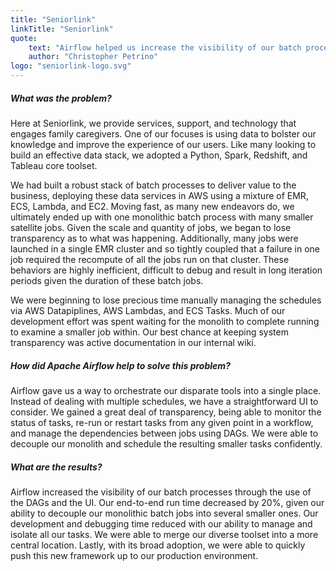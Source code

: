 ```yaml
---
title: "Seniorlink"
linkTitle: "Seniorlink"
quote:
    text: "Airflow helped us increase the visibility of our batch processes, decouple our batch jobs, and improve our development cycle, all while building confidence in our ability to scale and grow."
    author: "Christopher Petrino"
logo: "seniorlink-logo.svg"
---
```


##### What was the problem?
Here at Seniorlink, we provide services, support, and technology that engages family caregivers. One of our focuses is using data to bolster our knowledge and improve the experience of our users. Like many looking to build an effective data stack, we adopted a Python, Spark, Redshift, and Tableau core toolset.

We had built a robust stack of batch processes to deliver value to the business, deploying these data services in AWS using a mixture of EMR, ECS, Lambda, and EC2. Moving fast, as many new endeavors do, we ultimately ended up with one monolithic batch process with many smaller satellite jobs. Given the scale and quantity of jobs, we began to lose transparency as to what was happening. Additionally, many jobs were launched in a single EMR cluster and so tightly coupled that a failure in one job required the recompute of all the jobs run on that cluster. These behaviors are highly inefficient, difficult to debug and result in long iteration periods given the duration of these batch jobs.

We were beginning to lose precious time manually managing the schedules via AWS Datapiplines, AWS Lambdas, and ECS Tasks. Much of our development effort was spent waiting for the monolith to complete running to examine a smaller job within. Our best chance at keeping system transparency was active documentation in our internal wiki.

##### How did Apache Airflow help to solve this problem?
Airflow gave us a way to orchestrate our disparate tools into a single place. Instead of dealing with multiple schedules, we have a straightforward UI to consider. We gained a great deal of transparency, being able to monitor the status of tasks, re-run or restart tasks from any given point in a workflow, and manage the dependencies between jobs using DAGs. We were able to decouple our monolith and schedule the resulting smaller tasks confidently.

##### What are the results?
Airflow increased the visibility of our batch processes through the use of the DAGs and the UI. Our end-to-end run time decreased by 20%, given our ability to decouple our monolithic batch jobs into several smaller ones. Our development and debugging time reduced with our ability to manage and isolate all our tasks. We were able to merge our diverse toolset into a more central location. Lastly, with its broad adoption, we were able to quickly push this new framework up to our production environment.
